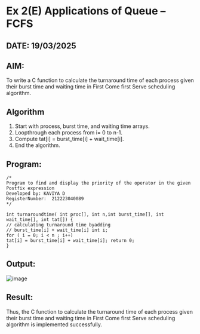 # Ex 2(E) Applications of Queue – FCFS
## DATE: 19/03/2025
## AIM:
To write a C function to calculate the turnaround time of each process given their burst time and waiting time in First Come first Serve scheduling algorithm.
## Algorithm
1.	Start with process, burst time, and waiting time arrays.
2.	Loopthrough each process from i= 0 to n-1.
3.	Compute tat[i] = burst_time[i] + wait_time[i].
4.	End the algorithm.
   

## Program:
```
/*
Program to find and display the priority of the operator in the given Postfix expression
Developed by: KAVIYA D
RegisterNumber:  212223040089
*/

int turnaroundtime( int proc[], int n,int burst_time[], int wait_time[], int tat[]) {
// calculating turnaround time byadding
// burst_time[i] + wait_time[i] int i;
for ( i = 0; i < n ; i++)
tat[i] = burst_time[i] + wait_time[i]; return 0;
}

```

## Output:

![image](https://github.com/user-attachments/assets/415ad69b-2c73-422b-a90b-4f1bfd2a84d3)


## Result:
Thus, the C function to calculate the turnaround time of each process given their burst time and waiting time in First Come first Serve scheduling algorithm is implemented successfully.
